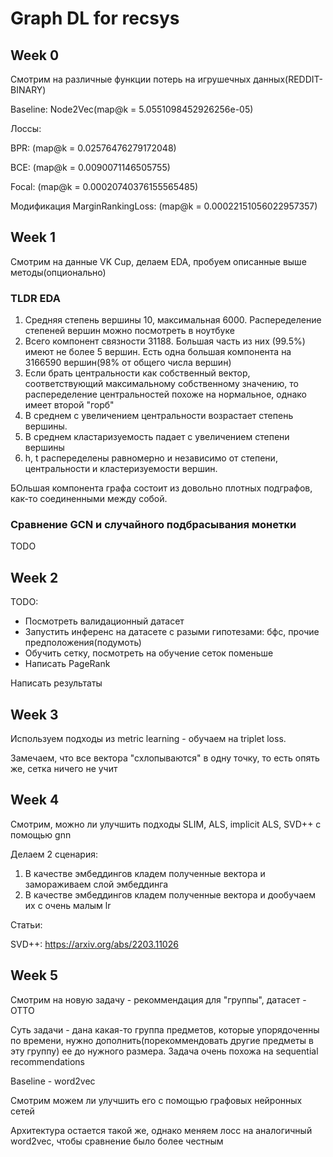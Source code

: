 # Graph DL for recsys

## Week 0

Смотрим на различные функции потерь на игрушечных данных(REDDIT-BINARY)

Baseline: Node2Vec(map@k = 5.0551098452926256e-05)

Лоссы:

BPR: (map@k = 0.02576476279172048)

BCE: (map@k = 0.0090071146505755)

Focal: (map@k = 0.00020740376155565485)

Модификация MarginRankingLoss: (map@k = 0.00022151056022957357)

## Week 1

Смотрим на данные VK Cup, делаем EDA, пробуем описанные выше методы(опционально)

### TLDR EDA

1. Средняя степень вершины 10, максимальная 6000. Распеределение степеней вершин можно посмотреть в ноутбуке
2. Всего компонент связности 31188. Большая часть из них (99.5%) имеют не более 5 вершин. Есть одна большая компонента на 3166590 вершин(98% от общего числа вершин)
3. Если брать центральности как собственный вектор, соответствующий максимальному собственному значению, то распеределение центральностей похоже на нормальное, однако имеет второй "горб"
4. В среднем с увеличением центральности возрастает степень вершины.
5. В среднем кластаризуемость падает с увеличением степени вершины
6. h, t распеределены равномерно и независимо от степени, центральности и кластеризуемости вершин.

БОльшая компонента графа состоит из довольно плотных подграфов, как-то соединенными между собой. 

### Сравнение GCN и случайного подбрасывания монетки 

TODO


## Week 2

TODO:
- Посмотреть валидационный датасет
- Запустить инференс на датасете с разыми гипотезами: бфс, прочие предположения(подумоть)
- Обучить сетку, посмотреть на обучение сеток поменьше
- Написать PageRank

Написать результаты

## Week 3

Используем подходы из metric learning - обучаем на triplet loss.

Замечаем, что все вектора "схлопываются" в одну точку, то есть опять же, сетка ничего не учит


## Week 4

Смотрим, можно ли улучшить подходы SLIM, ALS, implicit ALS, SVD++ с помощью gnn

Делаем 2 сценария: 
1. В качестве эмбеддингов кладем полученные вектора и замораживаем слой эмбеддинга
2. В качестве эмбеддингов кладем полученные вектора и дообучаем их с очень малым lr

Статьи:

SVD++: https://arxiv.org/abs/2203.11026

## Week 5

Смотрим на новую задачу - рекоммендация для "группы", датасет - OTTO

Суть задачи - дана какая-то группа предметов, которые упорядоченны по времени, нужно дополнить(порекоммендовать другие предметы в эту группу) ее до нужного размера. Задача очень похожа на sequential recommendations

Baseline - word2vec

Смотрим можем ли улучшить его с помощью графовых нейронных сетей

Архитектура остается такой же, однако меняем лосс на аналогичный word2vec, чтобы сравнение было более честным



